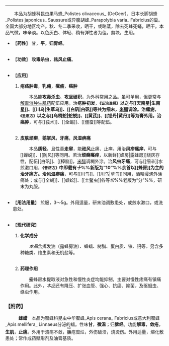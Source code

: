 ---
&emsp;&emsp;本品为胡蜂科昆虫果马蜂_Polistes olivaceous_ (DeGeer)、日本长脚胡蜂_Polistes japonicus_ Saussure或异腹胡蜂_Parapolybia varia_ Fabricius的巢。全国大部分地区均产。秋、冬二季采收，晒干，或略蒸，除去死蜂死蛹，晒干。本品气微，味辛淡。以色灰白、体轻、稍有弹性者为佳。剪块，生用。

- 【**药性**】
	**甘**，**平**。**归胃经**。<br></br>

- 【**功效**】
	**攻毒杀虫**，**祛风止痛**。<br></br>

- 【**应用**】
	1. **疮疡肿毒**，**乳痈**，**瘰疬**，**癌肿**
		
		&emsp;&emsp;本品能**攻毒杀虫**<dfn>、</dfn>**攻坚破积**，为外科常用之品。虽可单用，但更常与<ins>解毒消肿生肌药</ins>配伍应用。治**疮肿初发**，**`《证治准绳》`**以之与[[天南星|生南星]]、[[川乌|生草乌]]、[[白矾|白矾]]等共为细末，<ins>米醋</ins>调涂。治**瘰疬**，**`《圣惠方》`**以之与[[乌梢蛇|蛇蜕]]、[[黄芪]]、[[铅丹|黄丹]]等为膏外用。治**癌肿**，可与[[莪术]]、[[全蝎]]、[[僵蚕]]等配伍。<br></br>
	
	2. **皮肤顽癣**，**鹅掌风**，**牙痛**，**风湿痹痛**
		
		&emsp;&emsp;本品**质轻**，且性善**走窜**，能**祛风**止痛、止痒。用治**风疹瘙痒**，可与[[蝉蜕]]、[[防风]]等同用。若治**顽癣瘙痒**，以新鲜[[蜂房|露蜂房]]烧灰存性，配伍[[白矾]]、[[樟脑]]，<ins>米醋</ins>调糊外涂。治**风虫牙痛**，可与[[细辛]]水煎漱口用，**`《普济方》`**中即载有<dfn>十</dfn>%%新版为“10”%%余首以[[蜂房]]为主的治牙痛方。治**风湿痹痛**，可与[[川乌]]、[[川乌|草乌]]同用，酒精浸泡外涂痛处；或与[[全蝎]]、[[蜈蚣]]、[[土鳖虫]]各等<dfn>份</dfn>%%老版为“分”%%，研末为丸服。<br></br>

- 【**用法用量**】
	煎服，3～5g。外用适量，研末油调敷患处，或煎水漱口，或洗患处。<br></br>

- 【**现代研究**】
	1. **化学成分**
		
		&emsp;&emsp;<dfn>本品</dfn>含挥发油（露蜂房油）、蜂蜡、树脂、蛋白质、铁、钙等<dfn>，</dfn>另含多种糖类<dfn>、</dfn>维生素和无机盐等。<br></br>
	
	2. **药理作用**
		
		&emsp;&emsp;~~露~~蜂房水提取液对急性和慢性炎症均能抑制，主要对慢性疼痛有镇痛作用。此外，<dfn>本品</dfn>还有降压、扩张血管、强心、抗癌、抑菌<dfn>，</dfn>及驱蛔虫、绦虫作用。

### 【附药】

&emsp;&emsp;&emsp;**蜂蜡**&emsp;本品为蜜蜂科昆虫中华蜜蜂_Apis cerana_ Fabricius或意大利蜜蜂_Apis mellifera_ Linnaeus分泌的蜡。性味**甘**，**微温**；归**脾经**。功能**解毒**，**敛疮**，**生肌**，**止痛**。外用于溃疡不敛，<ruby>臁<rp>(</rp><rt>lián</rt><rp>)</rp></ruby>疮糜烂，外伤破溃，烧烫伤。外用适量，熔化敷患处；常作成药赋形剂及油膏基质。